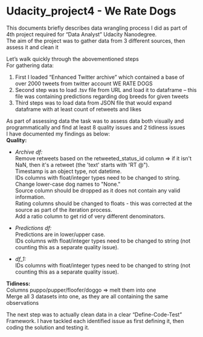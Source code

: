 # Udacity_project4 - We Rate Dogs

This documents briefly describes data wrangling process I did as part of 4th project required for “Data Analyst” Udacity Nanodegree.  
The aim of the project was to gather data from 3 different sources, then assess it and clean it  

Let’s walk quickly through the abovementioned steps  
For gathering data:  
1)	First I loaded “Enhanced Twitter archive” which contained a base of over 2000 tweets from twitter account WE RATE DOGS  
2)	Second step was to load .tsv file from URL and load it to dataframe – this file was containing predictions regarding dog breeds for given tweets  
3)	Third steps was to load data from JSON file that would expand dataframe with at least count of retweets and likes
   
As part of assessing data the task was to assess data both visually and programmatically and find at least 8 quality issues and 2 tidiness issues  
I have documented my findings as below:  
**Quality:**
   - *Archive df:*  
      Remove retweets based on the retweeted_status_id column => if it isn't NaN, then it's a retweet (the 'text' starts with 'RT @").  
      Timestamp is an object type, not datetime.  
      IDs columns with float/integer types need to be changed to string.  
      Change lower-case dog names to "None."  
      Source column should be dropped as it does not contain any valid information.  
      Rating columns should be changed to floats - this was corrected at the source as part of the iteration process.  
      Add a ratio column to get rid of very different denominators.  

  - *Predictions df:*  
      Predictions are in lower/upper case.  
      IDs columns with float/integer types need to be changed to string (not counting this as a separate quality issue).  

   - *df_1:*  
      IDs columns with float/integer types need to be changed to string (not counting this as a separate quality issue).
        
**Tidiness:**        
    Columns puppo/pupper/floofer/doggo => melt them into one  
    Merge all 3 datasets into one, as they are all containing the same observations  

The next step was to actually clean data in a clear “Define-Code-Test” Framework. I have tackled each identified issue as first defining it, then coding the solution and testing it.  
